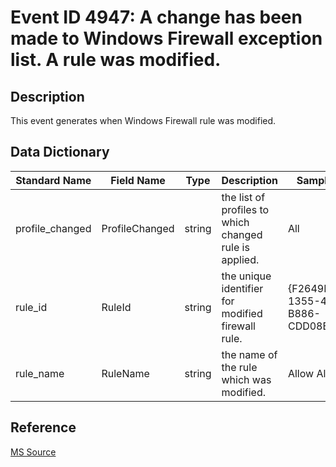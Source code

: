 # Event ID 4947: A change has been made to Windows Firewall exception list. A rule was modified.

## Description

This event generates when Windows Firewall rule was modified.

## Data Dictionary

|Standard Name|Field Name|Type|Description|Sample Value|
|---|---|---|---|---|
|profile_changed|ProfileChanged|string|the list of profiles to which changed rule is applied.|All|
|rule_id|RuleId|string|the unique identifier for modified firewall rule.|{F2649D59-1355-4E3C-B886-CDD08B683199}|
|rule_name|RuleName|string|the name of the rule which was modified.|Allow All Rule|

## Reference

[MS Source](https://github.com/MicrosoftDocs/windows-itpro-docs/blob/public/windows/security/threat-protection/auditing/event-4947.md)